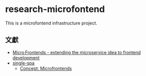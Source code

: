 # research-microfontend
This is a microfontend infrastructure project.

## 文獻

+ [Micro Frontends - extending the microservice idea to frontend development](https://micro-frontends.org/)
+ [single-spa](https://single-spa.js.org/)
    - [Concept: Microfrontends](https://single-spa.js.org/docs/microfrontends-concept/)
